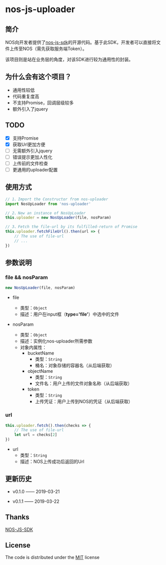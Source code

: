 # nos-js-uploader
## 简介
NOS向开发者提供了[nos-js-sdk](https://www.163yun.com/help/documents/60892166344593408)的开源代码。基于此SDK，开发者可以直接将文件上传至NOS（需先获取服务端Token）。

该项目则是站在业务层的角度，对该SDK进行较为通用性的封装。

## 为什么会有这个项目？
 - 通用性较低
 - 代码重复度高
 - 不支持Promise，回调层级较多
 - 额外引入了jquery

## TODO
- [x] 支持Promise
- [x] 获取Url更加方便
- [ ] 无需额外引入jquery
- [ ] 错误提示更加人性化
- [ ] 上传前的文件检查
- [ ] 更通用的uploader配置

## 使用方式
```js
// 1、Import the Constructor from nos-uploader
import NosUpLoader from 'nos-uploader'
```

```js
// 2、New an instance of NosUpLoader
this.uploader = new NosUpLoader(file, nosParam)
```

```js
// 3、Fetch the file-url by its fulfilled-return of Promise
this.uploader.fetchFileUrl().then(url => {
    // The use of file-url
    // ...
})
```

## 参数说明
### file && nosParam
```js
new NosUpLoader(file, nosParam)
```
 - file
    - 类型：`Object`
    - 描述：用户在input框（**type='file'**）中选中的文件

 - nosParam
    - 类型：`Object`
    - 描述：实例化nos-uploader所需参数
    - 对象内属性：
        - bucketName
            - 类型：`String`
            - 桶名：对象存储的容器名（从后端获取）
        - objectName
            - 类型：`String`
            - 文件名：用户上传的文件对象名称（从后端获取）
        - token
            - 类型：`String`
            - 上传凭证：用户上传到NOS的凭证（从后端获取）

### url
```js
this.uploader.fetch().then(checks => {
    // The use of file-url
    let url = checks[2]
})
```
 - url
    - 类型：`String`
    - 描述：NOS上传成功后返回的Url

## 更新历史
 - v0.1.0 —— 2019-03-21

 - v0.1.1 —— 2019-03-22

## Thanks
[NOS-JS-SDK](https://www.163yun.com/help/documents/60892166344593408)

## License
The code is distributed under the [MIT](https://opensource.org/licenses/MIT) license
